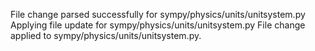 File change parsed successfully for sympy/physics/units/unitsystem.py
Applying file update for sympy/physics/units/unitsystem.py
File change applied to sympy/physics/units/unitsystem.py.
